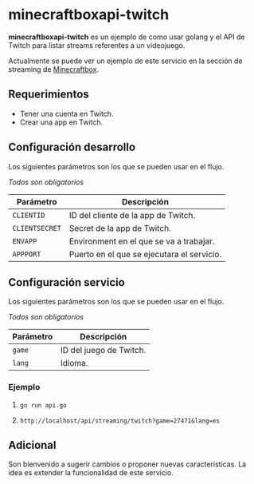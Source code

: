 # minecraftboxapi-twitch

**minecraftboxapi-twitch** es un ejemplo de como usar golang y el API de Twitch para listar streams referentes a un videojuego.

Actualmente se puede ver un ejemplo de este servicio en la sección de streaming de [Minecraftbox](https://minecraftbox.io/).

## Requerimientos

- Tener una cuenta en Twitch.
- Crear una app en Twitch.

## Configuración desarrollo

Los siguientes parámetros son los que se pueden usar en el flujo.

  *Todos son obligatorios*

Parámetro | Descripción
--------- | -----------
`CLIENTID` | ID del cliente de la app de Twitch.
`CLIENTSECRET` | Secret de la app de Twitch.
`ENVAPP` | Environment en el que se va a trabajar.
`APPPORT` | Puerto en el que se ejecutara el servicio.

## Configuración servicio

Los siguientes parámetros son los que se pueden usar en el flujo.

  *Todos son obligatorios*

Parámetro | Descripción
--------- | -----------
`game` | ID del juego de Twitch.
`lang` | Idioma.

### Ejemplo

1. `go run api.go`

2. `http://localhost/api/streaming/twitch?game=27471&lang=es`

## Adicional

Son bienvenido a sugerir cambios o proponer nuevas características. La idea es extender la funcionalidad de este servicio.

